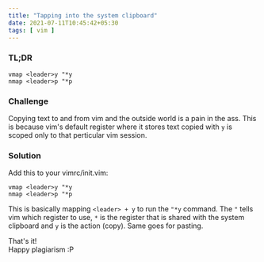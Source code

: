 ```yaml
---
title: "Tapping into the system clipboard"
date: 2021-07-11T10:45:42+05:30
tags: [ vim ]
---
```


### TL;DR

```
vmap <leader>y "*y
nmap <leader>p "*p
```

### Challenge

Copying text to and from vim and the outside world is a pain in the ass. This is because vim's default register where it stores text copied with `y` is scoped only to that perticular vim session.

### Solution

Add this to your vimrc/init.vim:

```
vmap <leader>y "*y
nmap <leader>p "*p
```

This is basically mapping `<leader> + y` to run the `"*y` command. The `"` tells vim which register to use, `*` is the register that is shared with the system clipboard and `y` is the action (copy). Same goes for pasting.

That's it!<br>
Happy plagiarism :P
